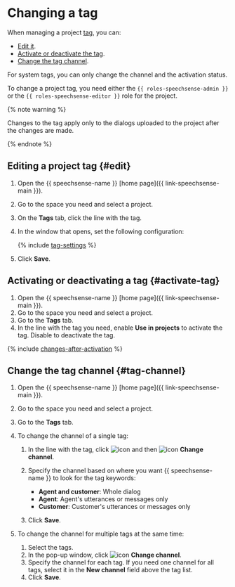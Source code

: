 # Changing a tag

When managing a project [tag](../../../concepts/tags.md), you can:

* [Edit it](#edit).
* [Activate or deactivate the tag](#activate-tag).
* [Change the tag channel](#tag-channel).

For system tags, you can only change the channel and the activation status.

To change a project tag, you need either the `{{ roles-speechsense-admin }}` or the `{{ roles-speechsense-editor }}` role for the project.

{% note warning %}

Changes to the tag apply only to the dialogs uploaded to the project after the changes are made.

{% endnote %}

## Editing a project tag {#edit}

1. Open the {{ speechsense-name }} [home page]({{ link-speechsense-main }}).
1. Go to the space you need and select a project.
1. On the **Tags** tab, click the line with the tag.
1. In the window that opens, set the following configuration:

   {% include [tag-settings](../../../../_includes/speechsense/tag/tag-settings.md) %}

1. Click **Save**.

## Activating or deactivating a tag {#activate-tag}

1. Open the {{ speechsense-name }} [home page]({{ link-speechsense-main }}).
1. Go to the space you need and select a project.
1. Go to the **Tags** tab.
1. In the line with the tag you need, enable **Use in projects** to activate the tag. Disable to deactivate the tag.

{% include [changes-after-activation](../../../../_includes/speechsense/tag/changes-after-activation.md) %}

## Change the tag channel {#tag-channel}

1. Open the {{ speechsense-name }} [home page]({{ link-speechsense-main }}).
1. Go to the space you need and select a project.
1. Go to the **Tags** tab.
1. To change the channel of a single tag:

   1. In the line with the tag, click ![icon](../../../../_assets/console-icons/ellipsis.svg) and then ![icon](../../../../_assets/console-icons/arrow-right-arrow-left.svg) **Change channel**.
   1. Specify the channel based on where you want {{ speechsense-name }} to look for the tag keywords:

      * **Agent and customer**: Whole dialog
      * **Agent**: Agent's utterances or messages only
      * **Customer**: Customer's utterances or messages only

   1. Click **Save**.

1. To change the channel for multiple tags at the same time:

   1. Select the tags.
   1. In the pop-up window, click ![icon](../../../../_assets/console-icons/arrow-right-arrow-left.svg) **Change channel**.
   1. Specify the channel for each tag. If you need one channel for all tags, select it in the **New channel** field above the tag list.
   1. Click **Save**.
